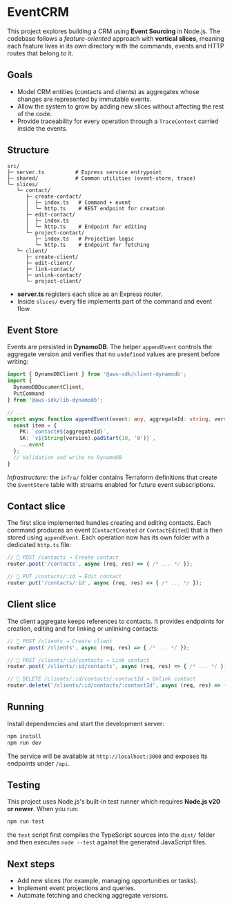 # EventCRM

This project explores building a CRM using **Event Sourcing** in Node.js. The codebase follows a _feature-oriented_ approach with **vertical slices**, meaning each feature lives in its own directory with the commands, events and HTTP routes that belong to it.

## Goals

- Model CRM entities (contacts and clients) as aggregates whose changes are represented by immutable events.
- Allow the system to grow by adding new slices without affecting the rest of the code.
- Provide traceability for every operation through a `TraceContext` carried inside the events.

## Structure

```
src/
├─ server.ts          # Express service entrypoint
├─ shared/            # Common utilities (event-store, trace)
└─ slices/
   └─ contact/
      ├─ create-contact/
      │  ├─ index.ts   # Command + event
      │  └─ http.ts    # REST endpoint for creation
      ├─ edit-contact/
      │  ├─ index.ts
      │  └─ http.ts    # Endpoint for editing
      └─ project-contact/
         ├─ index.ts   # Projection logic
         └─ http.ts    # Endpoint for fetching
   └─ client/
      ├─ create-client/
      ├─ edit-client/
      ├─ link-contact/
      ├─ unlink-contact/
      └─ project-client/
```

- **server.ts** registers each slice as an Express router.
- Inside `slices/` every file implements part of the command and event flow.

## Event Store

Events are persisted in **DynamoDB**. The helper `appendEvent` controls the aggregate version and verifies that no `undefined` values are present before writing:

```ts
import { DynamoDBClient } from '@aws-sdk/client-dynamodb';
import {
  DynamoDBDocumentClient,
  PutCommand
} from '@aws-sdk/lib-dynamodb';

// ...
export async function appendEvent(event: any, aggregateId: string, version: number) {
  const item = {
    PK: `contact#${aggregateId}`,
    SK: `v${String(version).padStart(10, '0')}`,
    ...event
  };
  // Validation and write to DynamoDB
}
```

_Infrastructure:_ the `infra/` folder contains Terraform definitions that create the `EventStore` table with streams enabled for future event subscriptions.

## Contact slice

The first slice implemented handles creating and editing contacts. Each command produces an event (`ContactCreated` or `ContactEdited`) that is then stored using `appendEvent`. Each operation now has its own folder with a dedicated `http.ts` file:

```ts
// 📌 POST /contacts → Create contact
router.post('/contacts', async (req, res) => { /* ... */ });

// 📌 PUT /contacts/:id → Edit contact
router.put('/contacts/:id', async (req, res) => { /* ... */ });
```

## Client slice

The client aggregate keeps references to contacts. It provides endpoints for creation, editing and for linking or unlinking contacts:

```ts
// 📌 POST /clients → Create client
router.post('/clients', async (req, res) => { /* ... */ });

// 📌 POST /clients/:id/contacts → Link contact
router.post('/clients/:id/contacts', async (req, res) => { /* ... */ });

// 📌 DELETE /clients/:id/contacts/:contactId → Unlink contact
router.delete('/clients/:id/contacts/:contactId', async (req, res) => { /* ... */ });
```

## Running

Install dependencies and start the development server:

```bash
npm install
npm run dev
```

The service will be available at `http://localhost:3000` and exposes its endpoints under `/api`.

## Testing

This project uses Node.js's built-in test runner which requires **Node.js v20 or newer**. When you run:

```bash
npm run test
```

the `test` script first compiles the TypeScript sources into the `dist/` folder and then executes `node --test` against the generated JavaScript files.

## Next steps

- Add new slices (for example, managing opportunities or tasks).
- Implement event projections and queries.
- Automate fetching and checking aggregate versions.

